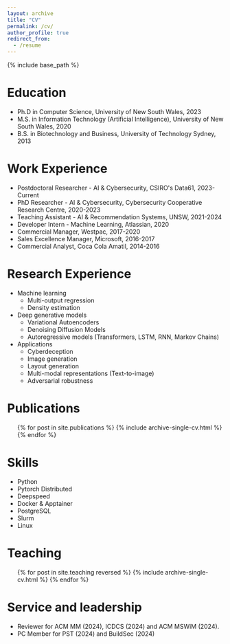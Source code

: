 ```yaml
---
layout: archive
title: "CV"
permalink: /cv/
author_profile: true
redirect_from:
  - /resume
---
```


{% include base_path %}

Education
======
* Ph.D in Computer Science, University of New South Wales, 2023
* M.S. in Information Technology (Artificial Intelligence), University of New South Wales, 2020
* B.S. in Biotechnology and Business, University of Technology Sydney, 2013

Work Experience
======
* Postdoctoral Researcher - AI & Cybersecurity, CSIRO's Data61, 2023-Current
* PhD Researcher - AI & Cybersecurity, Cybersecurity Cooperative Research Centre, 2020-2023
* Teaching Assistant - AI & Recommendation Systems, UNSW, 2021-2024
* Developer Intern - Machine Learning, Atlassian, 2020
* Commercial Manager, Westpac, 2017-2020
* Sales Excellence Manager, Microsoft, 2016-2017
* Commercial Analyst, Coca Cola Amatil, 2014-2016

Research Experience
======
* Machine learning
  * Multi-output regression
  * Density estimation
* Deep generative models 
  * Variational Autoencoders
  * Denoising Diffusion Models
  * Autoregressive models (Transformers, LSTM, RNN, Markov Chains)
* Applications
  * Cyberdeception
  * Image generation
  * Layout generation
  * Multi-modal representations (Text-to-image)
  * Adversarial robustness

Publications
======
  <ul>{% for post in site.publications %}
    {% include archive-single-cv.html %}
  {% endfor %}</ul>


Skills
======
* Python
* Pytorch Distributed
* Deepspeed
* Docker & Apptainer
* PostgreSQL
* Slurm
* Linux

<!--   
Talks
======
  <ul>{% for post in site.talks reversed %}
    {% include archive-single-talk-cv.html  %}
  {% endfor %}</ul> -->
  
Teaching
======
  <ul>{% for post in site.teaching reversed %}
    {% include archive-single-cv.html %}
  {% endfor %}</ul>
  
Service and leadership
======
* Reviewer for ACM MM (2024), ICDCS (2024) and ACM MSWiM (2024).
* PC Member for PST (2024) and BuildSec (2024)